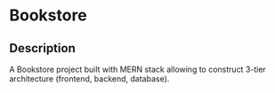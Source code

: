 # Bookstore
## Description
A Bookstore project built with MERN stack allowing to construct 3-tier architecture (frontend, backend, database). 
